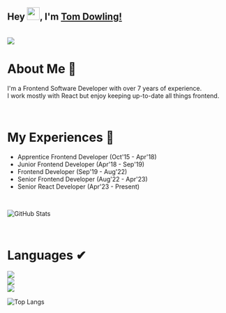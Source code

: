 ## Hey <img src="https://github.com/TheDudeThatCode/TheDudeThatCode/blob/master/Assets/Hi.gif" width="29px">, I'm [Tom Dowling!](https://tom-dowling.com/) 

<br />

<a href="https://www.linkedin.com/in/dowling-tom/">
  <img src="https://skillicons.dev/icons?i=linkedin" />
</a>

<br />

# About Me 🚀
I'm a Frontend Software Developer with over 7 years of experience.
<br />
I work mostly with React but enjoy keeping up-to-date all things frontend.

<br />

# My Experiences 🙌
- Apprentice Frontend Developer (Oct'15 - Apr'18)
- Junior Frontend Developer (Apr'18 - Sep'19)
- Frontend Developer (Sep'19 - Aug'22)
- Senior Frontend Developer (Aug'22 - Apr'23)
- Senior React Developer (Apr'23 - Present)

<br />

![GitHub Stats](https://github-readme-stats.vercel.app/api?username=tomdowling&show_icons=true&hide_border=true)&nbsp;&nbsp;

<br />

# Languages ✔
<img src="https://skillicons.dev/icons?i=html,css,js,ts,sass" />

<br />

<img src="https://skillicons.dev/icons?i=react,next" />

<br />

<img src="https://skillicons.dev/icons?i=git,firebase,materialui,netlify,nodejs,vscode" />

<br />

![Top Langs](https://github-readme-stats.vercel.app/api/top-langs/?username=tomdowling&layout=compact)